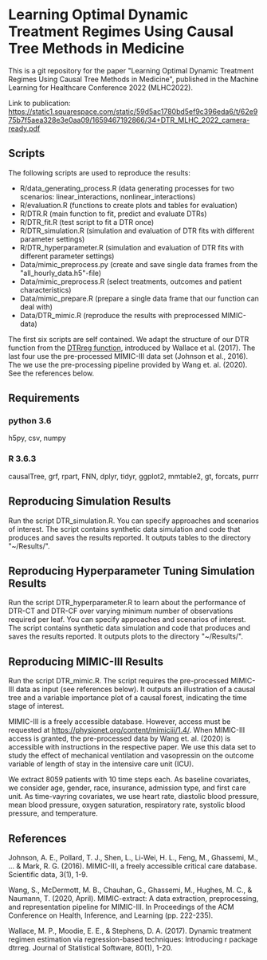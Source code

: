 # Learning Optimal Dynamic Treatment Regimes Using Causal Tree Methods in Medicine
This is a git repository for the paper "Learning Optimal Dynamic Treatment Regimes Using Causal Tree Methods in Medicine", published in the Machine Learning for Healthcare Conference 2022 (MLHC2022).

Link to publication:
https://static1.squarespace.com/static/59d5ac1780bd5ef9c396eda6/t/62e975b7f5aea328e3e0aa09/1659467192866/34+DTR_MLHC_2022_camera-ready.pdf 

## Scripts
The following scripts are used to reproduce the results:
- R/data_generating_process.R (data generating processes for two scenarios: linear_interactions, nonlinear_interactions)
- R/evaluation.R (functions to create plots and tables for evaluation)
- R/DTR.R (main function to fit, predict and evaluate DTRs)
- R/DTR_fit.R (test script to fit a DTR once)
- R/DTR_simulation.R (simulation and evaluation of DTR fits with different parameter settings)
- R/DTR_hyperparameter.R (simulation and evaluation of DTR fits with different parameter settings)
- Data/mimic_preprocess.py (create and save single data frames from the "all_hourly_data.h5"-file)
- Data/mimic_preprocess.R (select treatments, outcomes and patient characteristics)
- Data/mimic_prepare.R (prepare a single data frame that our function can deal with)
- Data/DTR_mimic.R (reproduce the results with preprocessed MIMIC-data)

The first six scripts are self contained. We adapt the structure of our DTR function from the [DTRreg function](https://github.com/cran/DTRreg/blob/master/R/DTRreg.R), introduced by Wallace et al. (2017). The last four use the pre-processed MIMIC-III data set (Johnson et al., 2016). The we use the pre-processing pipeline provided by Wang et. al. (2020). See the references below.

## Requirements
### python 3.6 
h5py, csv, numpy
### R 3.6.3
causalTree, grf, rpart, FNN, dplyr, tidyr, ggplot2, mmtable2, gt, forcats, purrr

## Reproducing Simulation Results
Run the script DTR_simulation.R. You can specify approaches and scenarios of interest. The script contains synthetic data simulation and code that produces and saves the results reported. It outputs tables to the directory "~/Results/".

## Reproducing Hyperparameter Tuning Simulation Results
Run the script DTR_hyperparameter.R to learn about the performance of DTR-CT and DTR-CF over varying minimum number of observations required per leaf. You can specify approaches and scenarios of interest. The script contains synthetic data simulation and code that produces and saves the results reported. It outputs plots to the directory "~/Results/".

## Reproducing MIMIC-III Results
Run the script DTR_mimic.R. The script requires the pre-processed MIMIC-III data as input (see references below). It outputs an illustration of a causal tree and a variable importance plot of a causal forest, indicating the time stage of interest. 

MIMIC-III is a freely accessible database. However, access must be requested at https://physionet.org/content/mimiciii/1.4/. When MIMIC-III access is granted, the pre-processed data by Wang et. al. (2020) is accessible with instructions in the respective paper. We use this data set to study the effect of mechanical ventilation and vasopressin on the outcome variable of length of stay in the intensive care unit (ICU).

We extract 8059 patients with 10 time steps each. As baseline covariates, we consider age, gender, race, insurance, admission type, and first care unit. As time-vayring covariates, we use heart rate, diastolic blood pressure, mean blood pressure, oxygen saturation, respiratory rate, systolic blood pressure, and temperature. 

## References
Johnson, A. E., Pollard, T. J., Shen, L., Li-Wei, H. L., Feng, M., Ghassemi, M., ... & Mark, R. G. (2016). MIMIC-III, a freely accessible critical care database. Scientific data, 3(1), 1-9.

Wang, S., McDermott, M. B., Chauhan, G., Ghassemi, M., Hughes, M. C., & Naumann, T. (2020, April). MIMIC-extract: A data extraction, preprocessing, and representation pipeline for MIMIC-III. In Proceedings of the ACM Conference on Health, Inference, and Learning (pp. 222-235).

Wallace, M. P., Moodie, E. E., & Stephens, D. A. (2017). Dynamic treatment regimen estimation via regression-based techniques: Introducing r package dtrreg. Journal of Statistical Software, 80(1), 1-20.
